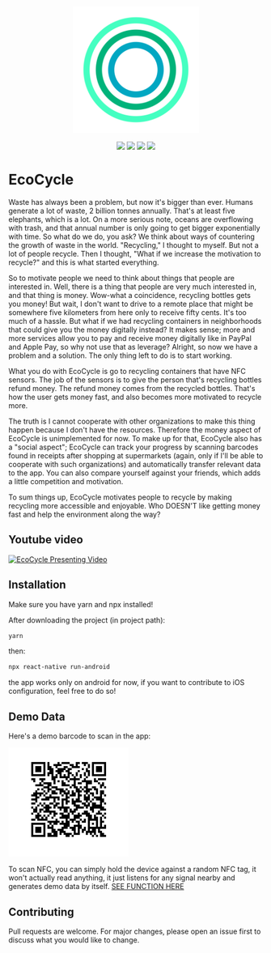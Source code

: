 <p align="center">
 <img src="https://github.com/Adoobdoob71/EcoCycle/blob/master/EcoCycle%20App%20Icon.png" height="250" width="250"/>
 <p align="center">
  <img src="https://img.shields.io/github/issues/Adoobdoob71/EcoCycle" />
  <img src="https://img.shields.io/github/forks/Adoobdoob71/EcoCycle" />
  <img src="https://img.shields.io/github/stars/Adoobdoob71/EcoCycle" />
  <img src="https://img.shields.io/github/license/Adoobdoob71/EcoCycle" />
 </p>
</p>

# EcoCycle

Waste has always been a problem, but now it's bigger than ever. Humans generate a lot of waste, 2 billion tonnes annually. That's at least five elephants, which is a lot. On a more serious note, oceans are overflowing with trash, and that annual number is only going to get bigger exponentially with time. So what do we do, you ask? We think about ways of countering the growth of waste in the world. "Recycling," I thought to myself. But not a lot of people recycle. Then I thought, "What if we increase the motivation to recycle?" and this is what started everything.

So to motivate people we need to think about things that people are interested in. Well, there is a thing that people are very much interested in, and that thing is money. Wow-what a coincidence, recycling bottles gets you money! But wait, I don't want to drive to a remote place that might be somewhere five kilometers from here only to receive fifty cents. It's too much of a hassle. But what if we had recycling containers in neighborhoods that could give you the money digitally instead? It makes sense; more and more services allow you to pay and receive money digitally like in PayPal and Apple Pay, so why not use that as leverage? Alright, so now we have a problem and a solution. The only thing left to do is to start working.

What you do with EcoCycle is go to recycling containers that have NFC sensors. The job of the sensors is to give the person that's recycling bottles refund money. The refund money comes from the recycled bottles. That's how the user gets money fast, and also becomes more motivated to recycle more.

The truth is I cannot cooperate with other organizations to make this thing happen because I don't have the resources. Therefore the money aspect of EcoCycle is unimplemented for now. To make up for that, EcoCycle also has a "social aspect"; EcoCycle can track your progress by scanning barcodes found in receipts after shopping at supermarkets (again, only if I'll be able to cooperate with such organizations) and automatically transfer relevant data to the app. You can also compare yourself against your friends, which adds a little competition and motivation.

To sum things up, EcoCycle motivates people to recycle by making recycling more accessible and enjoyable. Who DOESN'T like getting money fast and help the environment along the way?

## Youtube video
[![EcoCycle Presenting Video](https://img.youtube.com/vi/WJHm1bNtcq8/0.jpg)](https://www.youtube.com/watch?v=WJHm1bNtcq8)

## Installation

Make sure you have yarn and npx installed!

After downloading the project (in project path):

```bash
yarn
```
then:

```bash
npx react-native run-android
```

the app works only on android for now, if you want to contribute to iOS configuration, feel free to do so!

## Demo Data

Here's a demo barcode to scan in the app:

<img src="https://github.com/Adoobdoob71/EcoCycle/blob/master/DEMOBARCODE.PNG" />

To scan NFC, you can simply hold the device against a random NFC tag, it won't actually read anything, it just listens for any signal nearby and generates demo data by itself.  [SEE FUNCTION HERE](https://github.com/Adoobdoob71/EcoCycle/blob/c8d676f0c301563762afbffe182472567e1d06d1/src/fragments/NFCScanner.tsx#L23)

## Contributing
Pull requests are welcome. For major changes, please open an issue first to discuss what you would like to change.
